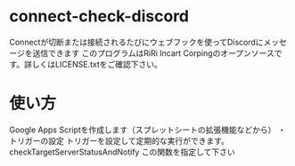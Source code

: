 # connect-check-discord
Connectが切断または接続されるたびにウェブフックを使ってDiscordにメッセージを送信できます
このプログラムはRiRi Incart Corpingのオープンソースです。詳しくはLICENSE.txtをご確認下さい。
# 使い方
Google Apps Scriptを作成します（スプレットシートの拡張機能などから）
・トリガーの設定
トリガーを設定して定期的な実行ができます。
checkTargetServerStatusAndNotify
この関数を指定して下さい
